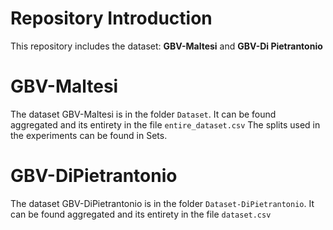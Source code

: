 # Repository Introduction
This repository includes the dataset: <b>GBV-Maltesi</b> and <b>GBV-Di Pietrantonio</b>
 
# GBV-Maltesi
The dataset GBV-Maltesi is in the folder ``Dataset``.
It can be found aggregated and its entirety in the file ``entire_dataset.csv``
The splits used in the experiments can be found in Sets. 

# GBV-DiPietrantonio
The dataset GBV-DiPietrantonio is in the folder ``Dataset-DiPietrantonio``.
It can be found aggregated and its entirety in the file ``dataset.csv``
